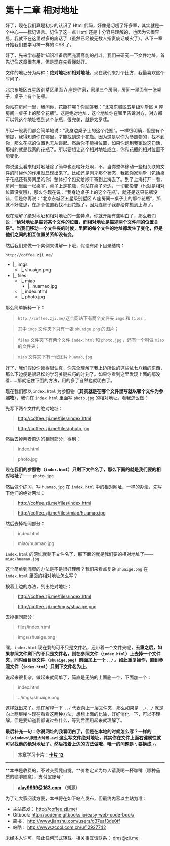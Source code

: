 第十二章 相对地址
===

好了，现在我们算是初步的认识了 Html 代码，好像是叨叨了好多章，其实就是一个中心——标记语言。记住了这一点 Html 还是十分容易理解的，也因为它很容易，我就不在这里过多的废话了（虽然已经被无数人指责废话成灾了）。从下一章开始我们要学习神一样的 CSS 了。

好了，先来学点基础知识准备后面充满高能的战斗，我们来研究一下文件地址。首先记住这章很有用，但是现在先看懂就好。

文件的地址分为两种：**绝对地址**和**相对地址**，现在我们来打个比方，我最喜欢这个时间了。

北京东城区五星级别墅区里面 A 座是你家，家里三个房间，房间一里面有一张桌子，桌子上有个花瓶。

你站在房间一里，我问你，花瓶在哪？你回答我：“北京东城区五星级别墅区 A 座房间一桌子上的那个花瓶”。这是绝对地址，这个地址你在哪里告诉对方，对方都可以凭这个地址找到这个花瓶，很完美，就是太罗嗦。

所以一般我们都会简单地说：“我身边桌子上的这个花瓶”。一样很明确，但是有个前提，我得知道你在哪里，才能找到这个花瓶。因为这是以你为参照物的，找不到你，那么花瓶的位置也无从谈起。然后你不能换位置，如果你跑到我家说这句话，那指的就是我家的花瓶了。所以要想让这个相对地址成立，你和花瓶的相对位置不能变化。

你说这么看来相对地址除了简单也没啥好处啊，不，当你整体移动一些相关联的文件的时候他的作用就显现出来了。比如还是刚才那个状态，我把你家别墅（包括桌子花瓶还有房间里的你）整体打个包交给顺丰寄到上海去了。到了上海打开一看，房间一里面一张桌子，桌子上是花瓶，你站在桌子旁边，一切都没变（也就是相对位置没变哦），那么你现在说：“我身边桌子上的这个花瓶”，就还是这只花瓶没错，但是你再说：“北京东城区五星级别墅区 A 座房间一桌子上的那个花瓶”，那就不好意思，在那个位置我找不到花瓶了，因为连房子我都给你搬到上海了。

现在理解了绝对地址和相对地址的一些特点，你就开始有些明白了，那么我们说：**“绝对地址是描述某个文件的位置，而相对地址是描述两个文件间的位置关系”。当我们移动一个文件夹的时候，里面的每个文件的地址都发生了变化，但是他们之间的相互位置关系却没有变。**

然后我们来做一个实例来讲解一下哦，假设有如下目录结构：

`http://coffee.zji.me/`
* |_ imgs
	* |_ shuaige.png
* |_ files
	* |_ miao
		* |_ huamao,jpg
	* |_ index.html
	* |_ photo.jpg

那么简单解释一下：

> `http://coffee.zji.me/`这个网站下有两个文件夹 `imgs` 和 `files`；

> 其中 `imgs` 文件夹下只有一张 `shuaige.png` 的图片；

> `files` 文件夹下有两个文件 `index.html` 和 `photo.jpg` ，还有一个叫做 `miao` 的文件夹；

> `miao` 文件夹下有一张图片 `huamao,jpg`

好了，我们假设你读得很认真，你完全理解了我上边所说的这些乱七八糟的东西，那么下边便是很轻松的学习关键技巧的时刻了。如果你看到这里发现上面的都没看……那就记住下面的方法，用的多了自然也就明白了。

现在我们都以 `index.html` 为参照物（**其实就是在哪个文件里写就以哪个文件为参照物**），我们在  `index.html` 里面写 `photo.jpg` 的相对地址。看我怎么做：

先写下两个文件的绝对地址：

> http://coffee.zji.me/files/index.html

> http://coffee.zji.me/files/photo.jpg

然后去掉两者前边的相同部分，得到：

> index.html

> photo.jpg

现在**我们的参照物（`index.html`）只剩下文件名了，那么下面的就是我们要的相对地址了**—— `photo.jpg`

然后做个练习，写 `huamao,jpg` 在 `index.html` 中的相对网址，一样的办法，先写下他们的绝对网址：

> http://coffee.zji.me/files/index.html

> http://coffee.zji.me/files/miao/huamao.jpg

然后去掉相同部分：

> index.html

> miao/huamao.jpg

`index.html` 的网址就剩下文件名了，那下面的就是我们要的相对地址了——`miao/huamao.jpg`

这个简单到混蛋的办法是不是很好理解？我们来看点复杂 `shuaige.png` 在 `index.html` 里面的相对地址怎么写？

按着上边的办法，列出绝对地址：

> http://coffee.zji.me/files/index.html

> http://coffee.zji.me/imgs/shuaige.png

去掉相同部分：

> files/index.html

> imgs/shuaige.png

嘿，`index.html` 现在剩的可不只是文件名，还带着一个文件夹呢，**去重之后，如果参照文件剩下的不只是文件名，则在参照文件（`index.html`）上去掉一个文件夹，同时给目标文件（`shuaige.png`）前面加上一个 `../` 。如此重复操作，直到参照文件（`index.html`）只剩下文件名为止**。

说起来很复杂，做起来就简单了，简直是无脑的上面删一个，下面加一个：

> index.html

> ../imgs/shuaige.png

这样就出来了。现在解释一下 `../` 代表向上一层文件夹，那么如果是 `../../` 就是向上两层喽～现在看看这两种方法，想想上面的比喻，好好消化一下，可以不理解，但是要知道我都说过些什么，等到后面用起来就理解了。

**最后补充一句：你说网址的我看明白了，但是在本地的时候怎么写？一样的 `C:\windows\我是大帅哥.avi` 这么写文件绝对地址，其实你在文件上面右键属性就可以找他的绝对地址了。然后按着上边的方法做哦，唯一的问题是 `\` 要换成 `/`。**

> **本章学习卡片：[卡片 12](http://coffee.zji.me/card.html?name=chapter12)**

---

**本书是收费的，不过交费凭自觉。**价格定义为每人请我喝一杯咖啡（哪种品质的咖啡随意），支付宝账号：

> **alay9999@163.com  （刘源）**

为了让大家阅读方便，本书将在如下站点发布，但最终内容以主站为准：

* 主站首发： http://coffee.zji.me/
* Gitbook: http://codeme.gitbooks.io/easy-web-code-book/
* 简书： http://www.jianshu.com/users/d37eaf3de0ff
* 站酷： http://www.zcool.com.cn/u/12927742

未经本人许可，禁止任何形式转载。相关事宜请联系： dms@zji.me